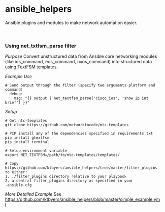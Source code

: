 # ansible_helpers
Ansible plugins and modules to make network automation easier.
<br>  
<br>  
### Using net_txtfsm_parse filter
  
*_Purpose_*
Convert unstructured data from Ansible core networking modules (like ios_command, eos_command, nxos_command) into structured data using TextFSM templates.  
  
  
*_Example Use_*

    # Send output through the filter (specify two arguments platform and command)
    - debug:
        msg: "{{ output | net_textfsm_parse('cisco_ios', 'show ip int brief') }}"
  
  
*_Setup_*

    # Get ntc-templates
    git clone https://github.com/networktocode/ntc-templates
    
    # PIP install any of the dependencies specified in requirements.txt
    pip install gtextfsm
    pip install terminal
    
    # Setup environment variable
    export NET_TEXTFSM=/path/to/ntc-templates/templates/
    
    # Copy https://github.com/ktbyers/ansible_helpers/tree/master/filter_plugins to either:
    1. ./filter_plugins directory relative to your playbook
    2. a central filter_plugins directory as specified in your .ansible.cfg
  
  
*_More Detailed Example_*
See https://github.com/ktbyers/ansible_helpers/blob/master/simple_example.yml
